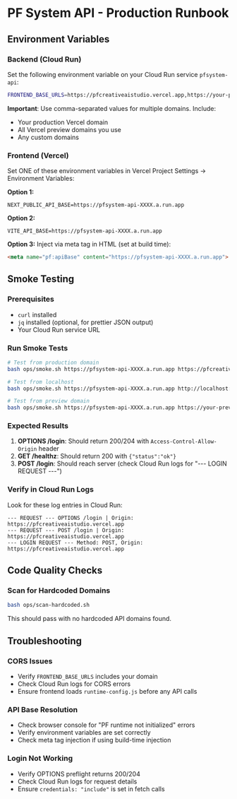 # PF System API - Production Runbook

## Environment Variables

### Backend (Cloud Run)

Set the following environment variable on your Cloud Run service `pfsystem-api`:

```bash
FRONTEND_BASE_URLS=https://pfcreativeaistudio.vercel.app,https://your-preview-domain.vercel.app
```

**Important**: Use comma-separated values for multiple domains. Include:
- Your production Vercel domain
- All Vercel preview domains you use
- Any custom domains

### Frontend (Vercel)

Set ONE of these environment variables in Vercel Project Settings → Environment Variables:

**Option 1:**
```
NEXT_PUBLIC_API_BASE=https://pfsystem-api-XXXX.a.run.app
```

**Option 2:**
```
VITE_API_BASE=https://pfsystem-api-XXXX.a.run.app
```

**Option 3:** Inject via meta tag in HTML (set at build time):
```html
<meta name="pf:apiBase" content="https://pfsystem-api-XXXX.a.run.app">
```

## Smoke Testing

### Prerequisites
- `curl` installed
- `jq` installed (optional, for prettier JSON output)
- Your Cloud Run service URL

### Run Smoke Tests

```bash
# Test from production domain
bash ops/smoke.sh https://pfsystem-api-XXXX.a.run.app https://pfcreativeaistudio.vercel.app

# Test from localhost
bash ops/smoke.sh https://pfsystem-api-XXXX.a.run.app http://localhost:3000

# Test from preview domain
bash ops/smoke.sh https://pfsystem-api-XXXX.a.run.app https://your-preview.vercel.app
```

### Expected Results

1. **OPTIONS /login**: Should return 200/204 with `Access-Control-Allow-Origin` header
2. **GET /healthz**: Should return 200 with `{"status":"ok"}`
3. **POST /login**: Should reach server (check Cloud Run logs for "--- LOGIN REQUEST ---")

### Verify in Cloud Run Logs

Look for these log entries in Cloud Run:
```
--- REQUEST --- OPTIONS /login | Origin: https://pfcreativeaistudio.vercel.app
--- REQUEST --- POST /login | Origin: https://pfcreativeaistudio.vercel.app
--- LOGIN REQUEST --- Method: POST, Origin: https://pfcreativeaistudio.vercel.app
```

## Code Quality Checks

### Scan for Hardcoded Domains

```bash
bash ops/scan-hardcoded.sh
```

This should pass with no hardcoded API domains found.

## Troubleshooting

### CORS Issues
- Verify `FRONTEND_BASE_URLS` includes your domain
- Check Cloud Run logs for CORS errors
- Ensure frontend loads `runtime-config.js` before any API calls

### API Base Resolution
- Check browser console for "PF runtime not initialized" errors
- Verify environment variables are set correctly
- Check meta tag injection if using build-time injection

### Login Not Working
- Verify OPTIONS preflight returns 200/204
- Check Cloud Run logs for request details
- Ensure `credentials: "include"` is set in fetch calls
